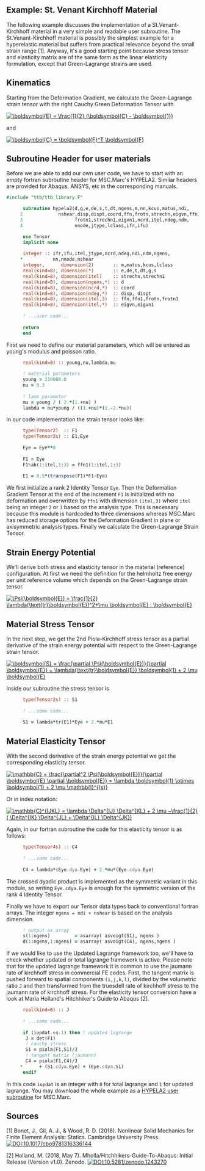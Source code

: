 ## Example: St. Venant Kirchhoff Material

The following example discusses the implementation of a St.Venant-Kirchhoff material in a very simple and readable user subroutine. The St.Venant-Kirchhoff material is possibly the simplest example for a hyperelastic material but suffers from practical relevance beyond the small strain range [1]. Anyway, it's a good starting point because stress tensor and elasticity matrix are of the same form as the linear elasticity formulation, except that Green-Lagrange strains are used.

## Kinematics
Starting from the Deformation Gradient, we calculate the Green-Lagrange strain tensor with the right Cauchy Green Deformation Tensor with

<a href="https://www.codecogs.com/eqnedit.php?latex=\boldsymbol{E}&space;=&space;\frac{1}{2}&space;(\boldsymbol{C}&space;-&space;\boldsymbol{1})" target="_blank"><img src="https://latex.codecogs.com/gif.latex?\boldsymbol{E}&space;=&space;\frac{1}{2}&space;(\boldsymbol{C}&space;-&space;\boldsymbol{1})" title="\boldsymbol{E} = \frac{1}{2} (\boldsymbol{C} - \boldsymbol{1})" /></a>

and 

<a href="https://www.codecogs.com/eqnedit.php?latex=\boldsymbol{C}&space;=&space;\boldsymbol{F}^T&space;\boldsymbol{F}" target="_blank"><img src="https://latex.codecogs.com/gif.latex?\boldsymbol{C}&space;=&space;\boldsymbol{F}^T&space;\boldsymbol{F}" title="\boldsymbol{C} = \boldsymbol{F}^T \boldsymbol{F}" /></a>

## Subroutine Header for user materials
Before we are able to add our own user code, we have to start with an empty fortran subroutine header for MSC.Marc's HYPELA2. Similar headers are provided for Abaqus, ANSYS, etc in the corresponding manuals.

```fortran
#include "ttb/ttb_library.F"

      subroutine hypela2(d,g,e,de,s,t,dt,ngens,m,nn,kcus,matus,ndi,
     2             nshear,disp,dispt,coord,ffn,frotn,strechn,eigvn,ffn1,
     3                   frotn1,strechn1,eigvn1,ncrd,itel,ndeg,ndm,
     4                   nnode,jtype,lclass,ifr,ifu)

      use Tensor
      implicit none
     
      integer :: ifr,ifu,itel,jtype,ncrd,ndeg,ndi,ndm,ngens,
     *           nn,nnode,nshear
      integer,      dimension(2)       :: m,matus,kcus,lclass
      real(kind=8), dimension(*)       :: e,de,t,dt,g,s
      real(kind=8), dimension(itel)    :: strechn,strechn1
      real(kind=8), dimension(ngens,*) :: d
      real(kind=8), dimension(ncrd,*)  :: coord
      real(kind=8), dimension(ndeg,*)  :: disp, dispt
      real(kind=8), dimension(itel,3)  :: ffn,ffn1,frotn,frotn1
      real(kind=8), dimension(itel,*)  :: eigvn,eigvn1
      
      ! ...user code...
      
      return
      end
```

First we need to define our material parameters, which will be entered as young's modulus and poisson ratio.

```fortran
      real(kind=8) :: young,nu,lambda,mu
      
      ! material parameters
      young = 210000.0
      nu = 0.3
      
      ! lame parameter
      mu = young / ( 2.*(1.+nu) )
      lambda = nu*young / ((1.+nu)*(1.-2.*nu))
```

In our code implementation the strain tensor looks like:

```fortran
      type(Tensor2)  :: F1
      type(Tensor2s) :: E1,Eye
      
      Eye = Eye**0
      
      F1 = Eye
      F1%ab(1:itel,1:3) = ffn1(1:itel,1:3)
      
      E1 = 0.5*(transpose(F1)*F1-Eye)
```

We first initialize a rank 2 Identity Tensor `Eye`. Then the Deformation Gradient Tensor at the end of the increment `F1` is initialized with no deformation and overwritten by `ffn1` with dimension `(itel,3)` where `itel` being an integer `2` or `3` based on the analysis type. This is necessary because this module is hardcoded to three dimensions whereas MSC.Marc has reduced storage options for the Deformation Gradient in plane or axisymmetric analysis types. Finally we calculate the Green-Lagrange Strain Tensor.

## Strain Energy Potential
We'll derive both stress and elasticity tensor in the material (reference) configuration. At first we need the definition for the helmholtz free energy per unit reference volume which depends on the Green-Lagrange strain tensor.

<a href="https://www.codecogs.com/eqnedit.php?latex=\Psi(\boldsymbol{E})&space;=&space;\frac{1}{2}&space;\lambda(\text{tr}\boldsymbol{E})^2&plus;\mu&space;\boldsymbol{E}&space;:&space;\boldsymbol{E}" target="_blank"><img src="https://latex.codecogs.com/gif.latex?\Psi(\boldsymbol{E})&space;=&space;\frac{1}{2}&space;\lambda(\text{tr}\boldsymbol{E})^2&plus;\mu&space;\boldsymbol{E}&space;:&space;\boldsymbol{E}" title="\Psi(\boldsymbol{E}) = \frac{1}{2} \lambda(\text{tr}\boldsymbol{E})^2+\mu \boldsymbol{E} : \boldsymbol{E}" /></a>

## Material Stress Tensor
In the next step, we get the 2nd Piola-Kirchhoff stress tensor as a partial derivative of the strain energy potential with respect to the Green-Lagrange strain tensor.

<a href="https://www.codecogs.com/eqnedit.php?latex=\boldsymbol{S}&space;=&space;\frac{\partial&space;\Psi(\boldsymbol{E})}{\partial&space;\boldsymbol{E}}&space;=&space;\lambda(\text{tr}\boldsymbol{E})&space;\boldsymbol{1}&space;&plus;&space;2&space;\mu&space;\boldsymbol{E}" target="_blank"><img src="https://latex.codecogs.com/gif.latex?\boldsymbol{S}&space;=&space;\frac{\partial&space;\Psi(\boldsymbol{E})}{\partial&space;\boldsymbol{E}}&space;=&space;\lambda(\text{tr}\boldsymbol{E})&space;\boldsymbol{1}&space;&plus;&space;2&space;\mu&space;\boldsymbol{E}" title="\boldsymbol{S} = \frac{\partial \Psi(\boldsymbol{E})}{\partial \boldsymbol{E}} = \lambda(\text{tr}\boldsymbol{E}) \boldsymbol{1} + 2 \mu \boldsymbol{E}" /></a>

Inside our subroutine the stress tensor is

```fortran
      type(Tensor2s) :: S1
      	  
      ! ...some code...
      
      S1 = lambda*tr(E1)*Eye + 2.*mu*E1
```

## Material Elasticity Tensor
With the second derivative of the strain energy potential we get the corresponding elasticity tensor.

<a href="https://www.codecogs.com/eqnedit.php?latex=\mathbb{C}&space;=&space;\frac{\partial^2&space;\Psi(\boldsymbol{E})}{\partial&space;\boldsymbol{E}&space;\partial&space;\boldsymbol{E}}&space;=&space;\lambda&space;\boldsymbol{1}&space;\otimes&space;\boldsymbol{1}&space;&plus;&space;2&space;\mu&space;\mathbb{I}^{(s)}" target="_blank"><img src="https://latex.codecogs.com/gif.latex?\mathbb{C}&space;=&space;\frac{\partial^2&space;\Psi(\boldsymbol{E})}{\partial&space;\boldsymbol{E}&space;\partial&space;\boldsymbol{E}}&space;=&space;\lambda&space;\boldsymbol{1}&space;\otimes&space;\boldsymbol{1}&space;&plus;&space;2&space;\mu&space;\mathbb{I}^{(s)}" title="\mathbb{C} = \frac{\partial^2 \Psi(\boldsymbol{E})}{\partial \boldsymbol{E} \partial \boldsymbol{E}} = \lambda \boldsymbol{1} \otimes \boldsymbol{1} + 2 \mu \mathbb{I}^{(s)}" /></a>

Or in index notation:

<a href="https://www.codecogs.com/eqnedit.php?latex=\mathbb{C}^{IJKL}&space;=&space;\lambda&space;\Delta^{IJ}&space;\Delta^{KL}&space;&plus;&space;2&space;\mu&space;~\frac{1}{2}&space;(&space;\Delta^{IK}&space;\Delta^{JL}&space;&plus;&space;\Delta^{IL}&space;\Delta^{JK})" target="_blank"><img src="https://latex.codecogs.com/gif.latex?\mathbb{C}^{IJKL}&space;=&space;\lambda&space;\Delta^{IJ}&space;\Delta^{KL}&space;&plus;&space;2&space;\mu&space;~\frac{1}{2}&space;(&space;\Delta^{IK}&space;\Delta^{JL}&space;&plus;&space;\Delta^{IL}&space;\Delta^{JK})" title="\mathbb{C}^{IJKL} = \lambda \Delta^{IJ} \Delta^{KL} + 2 \mu ~\frac{1}{2} ( \Delta^{IK} \Delta^{JL} + \Delta^{IL} \Delta^{JK})" /></a>

Again, in our fortran subroutine the code for this elasticity tensor is as follows:

```fortran
      type(Tensor4s) :: C4
      
      ! ...some code...
      
      C4 = lambda*(Eye.dya.Eye) + 2.*mu*(Eye.cdya.Eye)
```

The crossed dyadic product is implemented as the symmetric variant in this module, so writing `Eye.cdya.Eye` is enough for the symmetric version of the rank 4 Identity Tensor.

Finally we have to export our Tensor data types back to conventional fortran arrays. The integer `ngens = ndi + nshear` is based on the analysis dimension. 

```fortran
      ! output as array
      s(1:ngens)         = asarray( asvoigt(S1), ngens )
      d(1:ngens,1:ngens) = asarray( asvoigt(C4), ngens,ngens )
```

If we would like to use the Updated Lagrange framework too, we'll have to check whether updated or total lagrange framework is active. Please note that for the updated lagrange framework it is common to use the jaumann rate of kirchhoff stress in commercial FE codes. First, the tangent matrix is pushed forward to spatial components `(i,j,k,l)`, divided by the volumetric ratio `J` and then transformed from the truesdell rate of kirchhoff stress to the jaumann rate of kirchhoff stress. For the elasticity tensor conversion have a look at Maria Holland's Hitchhiker's Guide to Abaqus [2].

```fortran
      real(kind=8) :: J
      
      ! ...some code...
      
      if (iupdat.eq.1) then ! updated lagrange
       J = det(F1)
       ! cauchy stress
       S1 = piola(F1,S1)/J
       ! tangent matrix (jaumann)
       C4 = piola(F1,C4)/J
     *      + (S1.cdya.Eye) + (Eye.cdya.S1)
      endif
```

In this code `iupdat` is an integer with `0` for total lagrange and `1` for updated lagrange. You may download the whole example as a [HYPELA2 user subroutine](examples/hypela2_stvenantkirchhoff.f) for MSC.Marc.

## Sources
[1] Bonet, J., Gil, A. J., & Wood, R. D. (2016). Nonlinear Solid Mechanics for Finite Element Analysis: Statics. Cambridge University Press. [![DOI:10.1017/cbo9781316336144](https://zenodo.org/badge/DOI/10.1017/cbo9781316336144.svg)](https://doi.org/10.1017/cbo9781316336144)

[2] Holland, M. (2018, May 7). Mholla/Hitchhikers-Guide-To-Abaqus: Initial Release (Version v1.0). Zenodo. [![DOI:10.5281/zenodo.1243270](https://zenodo.org/badge/DOI/10.5281/zenodo.1243270.svg)](https://doi.org/10.5281/zenodo.1243270)